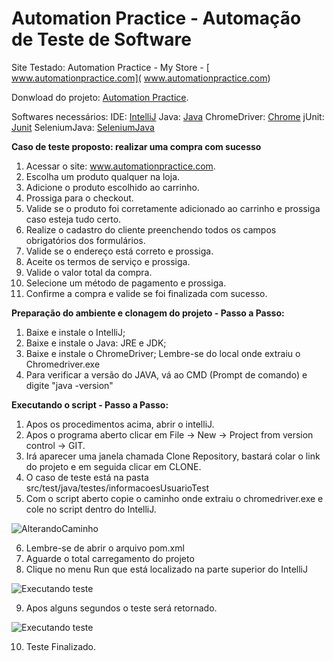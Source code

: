 # [](https://github.com/ValchanOficial/automation-practice)Automation Practice - Automação de Teste de Software
Site Testado: Automation Practice - My Store - [ www.automationpractice.com]( www.automationpractice.com)

Donwload do projeto: [Automation Practice](https://github.com/Maiconcdz/webdrivejava.git).

Softwares necessários:
IDE: [IntelliJ](https://www.jetbrains.com/idea/download/#section=mac)
Java: [Java](http://www.oracle.com/technetwork/pt/java/index.html)
ChromeDriver: [Chrome](https://sites.google.com/a/chromium.org/chromedriver/downloads)
jUnit: [Junit](https://mvnrepository.com/artifact/junit/junit/4.12)
SeleniumJava: [SeleniumJava](https://mvnrepository.com/artifact/org.seleniumhq.selenium/selenium-java/3.6.0)

**Caso de teste proposto: realizar uma compra com sucesso**
1. Acessar o site: www.automationpractice.com.
2. Escolha um produto qualquer na loja.
3. Adicione o produto escolhido ao carrinho.
4. Prossiga para o checkout.
5. Valide se o produto foi corretamente adicionado ao carrinho e prossiga caso esteja tudo certo.
6. Realize o cadastro do cliente preenchendo todos os campos obrigatórios dos formulários.
7. Valide se o endereço está correto e prossiga.
8. Aceite os termos de serviço e prossiga.
9. Valide o valor total da compra.
10. Selecione um método de pagamento e prossiga.
11. Confirme a compra e valide se foi finalizada com sucesso.

**Preparação do ambiente e clonagem do projeto - Passo a Passo:**
 1. Baixe e instale o IntelliJ;
 2. Baixe e instale o Java: JRE e JDK; 
 3. Baixe e instale o ChromeDriver; Lembre-se do local onde extraiu o Chromedriver.exe
 4. Para verificar a versão do JAVA, vá ao CMD (Prompt de comando) e digite "java -version"
 

**Executando o script - Passo a Passo:**
 1. Apos os procedimentos acima, abrir o intelliJ.
 2. Apos o programa aberto clicar em File -> New -> Project from version control -> GIT.
 3. Irá aparecer uma janela chamada Clone Repository, bastará colar o link do projeto e em seguida clicar em CLONE.
 4. O caso de teste está na pasta src/test/java/testes/informacoesUsuarioTest
 5. Com o script aberto copie o caminho onde extraiu o chromedriver.exe e cole no script dentro do IntelliJ.
 
 ![AlterandoCaminho](https://archive.org/download/IntelliJChrome/IntelliJChrome.png)
  
 6. Lembre-se de abrir o arquivo pom.xml
 7. Aguarde o total carregamento do projeto
 8. Clique no menu Run que está localizado na parte superior do IntelliJ
 
 ![Executando teste](https://archive.org/download/IntelliJRun/IntelliJRun.png)
 
 9. Apos alguns segundos o teste será retornado.
 
 ![Executando teste](https://archive.org/download/IntelliJPassed/IntelliJPassed.png)
 
 10. Teste Finalizado.
 
 
 
 
 
